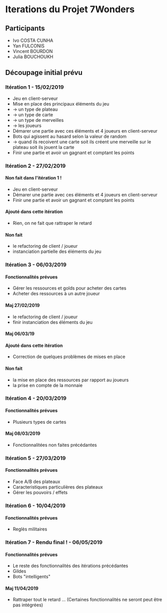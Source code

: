 ﻿# Iterations du Projet 7Wonders
## Participants

- Ivo COSTA CUNHA
- Yan FULCONIS
- Vincent BOURDON
- Julia BOUCHOUKH

## Découpage initial prévu
### Itération 1 - 15/02/2019
- Jeu en client-serveur
- Mise en place des principaux éléments du jeu
- -> un type de plateau
- -> un type de carte
- -> un type de merveilles
- -> les joueurs
- Démarer une partie avec ces éléments et 4 joueurs en client-serveur
- Bots qui agissent au hasard selon la valeur de random
- -> quand ils recoivent une carte soit ils créent une merveille sur le plateau soit ils jouent la carte
- Finir une partie et avoir un gagnant et comptant les points

### Itération 2 - 27/02/2019
#### Non fait dans l'itération 1 !

- Jeu en client-serveur
- Démarer une partie avec ces éléments et 4 joueurs en client-serveur
- Finir une partie et avoir un gagnant et comptant les points

#### Ajouté dans cette itération

- Rien, on ne fait que rattraper le retard

#### Non fait

- le refactoring de client / joueur 
- instanciation partielle des éléments du jeu

### Itération 3 - 06/03/2019

#### Fonctionnalités prévues

- Gérer les ressources et golds pour acheter des cartes 
- Acheter des ressources à un autre joueur

#### Maj 27/02/2019

- le refactoring de client / joueur 
- finir instanciation des éléments du jeu

#### Maj 06/03/19

#### Ajouté dans cette itération 

- Correction de quelques problèmes de mises en place

#### Non fait

- la mise en place des ressources par rapport au joueurs
- la prise en compte de la monnaie

### Itération 4 - 20/03/2019

#### Fonctionnalités prévues

- Plusieurs types de cartes

#### Maj 08/03/2019

- Fonctionnalitées non faites précédantes

### Itération 5 - 27/03/2019

#### Fonctionnalités prévues

- Face A/B des plateaux
- Caracteristiques particulières des plateaux
- Gérer les pouvoirs / effets

### Itération 6 - 10/04/2019

#### Fonctionnalités prévues

- Reglès militaires

### Itération 7 - Rendu final ! - 06/05/2019

#### Fonctionnalités prévues 

- Le reste des fonctionnalités des itérations précédantes
- Gildes
- Bots "intelligents"

#### Maj 11/04/2019

 - Rattraper tout le retard ... (Certaines fonctionnalités ne seront peut être pas intégrées)


